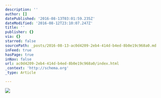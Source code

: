 ```yaml
---
description: ''
author: []
datePublished: '2016-08-13T03:01:59.235Z'
dateModified: '2016-08-12T23:10:07.247Z'
title: ''
publisher: {}
via: {}
starred: false
sourcePath: _posts/2016-08-13-ac0d4209-2eb4-414d-b4ed-8b0e19c968a0.md
inFeed: true
hasPage: true
inNav: false
url: ac0d4209-2eb4-414d-b4ed-8b0e19c968a0/index.html
_context: 'http://schema.org'
_type: Article

---
```

![](https://the-grid-user-content.s3-us-west-2.amazonaws.com/aaca6cd4-f300-471d-af0e-38075961d61b.jpg)